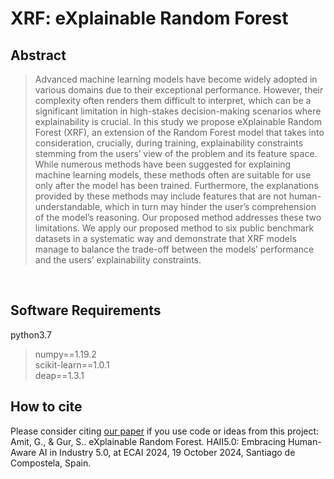 # XRF: eXplainable Random Forest

## Abstract
> Advanced machine learning models have become widely adopted in various domains due to their
> exceptional performance. However, their complexity often renders them difficult to interpret,
> which can be a significant limitation in high-stakes decision-making scenarios where
> explainability is crucial. In this study we propose eXplainable Random Forest (XRF), an
> extension of the Random Forest model that takes into consideration, crucially, during
> training, explainability constraints stemming from the users’ view of the problem and its
> feature space. While numerous methods have been suggested for explaining machine learning
> models, these methods often are suitable for use only after the model has been trained.
> Furthermore, the explanations provided by these methods may include features that are not
> human-understandable, which in turn may hinder the user’s comprehension of the model’s
> reasoning. Our proposed method addresses these two limitations. We apply our proposed method
> to six public benchmark datasets in a systematic way and demonstrate that XRF models manage
> to balance the trade-off between the models’ performance and the users’ explainability
> constraints.

​
## Software Requirements
python3.7
> numpy==1.19.2 \
> scikit-learn==1.0.1 \
> deap==1.3.1
​
​
## How to cite
Please consider citing [our paper](https://ceur-ws.org/Vol-3765/Camera_Ready_Paper-10.pdf) if you use code or ideas from this project:\
Amit, G., & Gur, S.. eXplainable Random Forest. HAII5.0: Embracing Human-Aware AI in Industry 5.0, at ECAI 2024, 19 October 2024, Santiago de Compostela, Spain.
